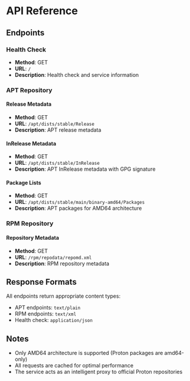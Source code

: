 # API Reference

## Endpoints

### Health Check

- **Method**: GET
- **URL**: `/`
- **Description**: Health check and service information

### APT Repository

#### Release Metadata

- **Method**: GET
- **URL**: `/apt/dists/stable/Release`
- **Description**: APT release metadata

#### InRelease Metadata

- **Method**: GET
- **URL**: `/apt/dists/stable/InRelease`
- **Description**: APT InRelease metadata with GPG signature

#### Package Lists

- **Method**: GET
- **URL**: `/apt/dists/stable/main/binary-amd64/Packages`
- **Description**: APT packages for AMD64 architecture

### RPM Repository

#### Repository Metadata

- **Method**: GET
- **URL**: `/rpm/repodata/repomd.xml`
- **Description**: RPM repository metadata

## Response Formats

All endpoints return appropriate content types:

- APT endpoints: `text/plain`
- RPM endpoints: `text/xml`
- Health check: `application/json`

## Notes

- Only AMD64 architecture is supported (Proton packages are amd64-only)
- All requests are cached for optimal performance
- The service acts as an intelligent proxy to official Proton repositories
